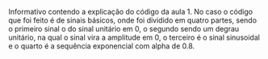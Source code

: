 Informativo contendo a explicação do código da aula 1. No caso o código que foi feito é  de sinais básicos, onde foi dividido em quatro partes, sendo o primeiro sinal o do sinal unitário em 0, o segundo sendo um degrau unitário, na qual o sinal vira a amplitude em 0, o terceiro é o sinal sinusoidal e o quarto é a sequência exponencial com alpha de 0.8.
